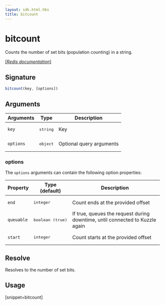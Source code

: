 ```yaml
---
layout: sdk.html.hbs
title: bitcount
---
```


# bitcount

Counts the number of set bits (population counting) in a string.  

[[_Redis documentation_]](https://redis.io/commands/bitcount)

## Signature

```js
bitcount(key, [options])
```

## Arguments

| Arguments    | Type    | Description |
|--------------|---------|-------------|
| `key` | <pre>string</pre> | Key |
| ``options`` | <pre>object</pre> | Optional query arguments |


### options

The `options` arguments can contain the following option properties:

| Property   | Type (default)   | Description                       |
| ---------- | ------- | --------------------------------- |
| ``end`` | <pre>integer</pre> | Count ends at the provided offset |
| `queuable` | <pre>boolean (true)</pre> | If true, queues the request during downtime, until connected to Kuzzle again |
| `start` | <pre>integer</pre> | Count starts at the provided offset |

## Resolve

Resolves to the number of set bits.

## Usage

[snippet=bitcount]

